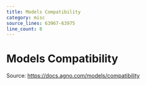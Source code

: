 ```yaml
---
title: Models Compatibility
category: misc
source_lines: 63967-63975
line_count: 8
---
```


# Models Compatibility
Source: https://docs.agno.com/models/compatibility



<Snippet file="compatibility-matrix.mdx" />



